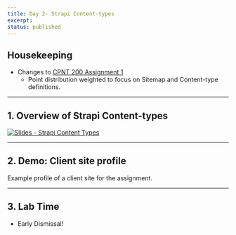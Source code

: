 ```yaml
---
title: Day 2- Strapi Content-types
excerpt: 
status: published
---
```


## Housekeeping
- Changes to [CPNT 200 Assignment 1](/courses/cpnt-200/assessments/assignment-1)
    - Point distribution weighted to focus on Sitemap and Content-type definitions.

---

## 1. Overview of Strapi Content-types
[![Slides - Strapi Content Types](/images/slides/strapi-content-types.png)](https://sait-wbdv.github.io/slides/f22/cpnt-200/strapi-content-types.html)

---

## 2. Demo: Client site profile
Example profile of a client site for the assignment.

---

## 3. Lab Time
- Early Dismissal!